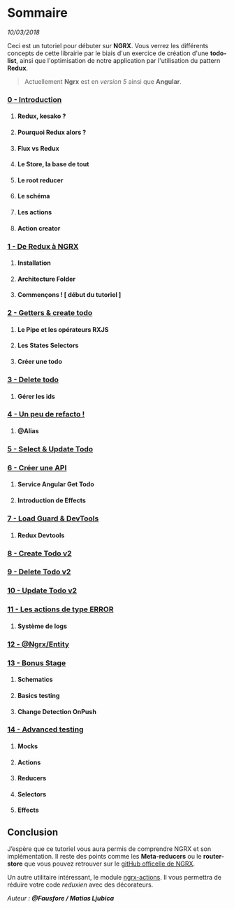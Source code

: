 # Sommaire
*10/03/2018*

Ceci est un tutoriel pour débuter sur **NGRX**.
Vous verrez les différents concepts de cette librairie par le biais d'un exercice de création d'une **todo-list**, ainsi que l'optimisation de notre application par l'utilisation du pattern **Redux**.

>Actuellement **Ngrx** est en *version 5* ainsi que **Angular**.

### [0 - Introduction](https://github.com/fausfore/ngrx-guide/blob/master/documentations/introduction.md)
1.  #### Redux, kesako ?
2.  #### Pourquoi Redux alors ?
3.  #### Flux vs Redux
4.  #### Le Store, la base de tout
5.  ####  Le root reducer
6.  #### Le schéma
7.  #### Les actions
8.  ####  Action creator

### [1 - De Redux à NGRX](https://github.com/fausfore/ngrx-guide/blob/master/documentations/step-1.md)
1.  #### Installation
2.  #### Architecture Folder
3.  #### Commençons ! [ début du tutoriel ]

### [2 - Getters & create todo](https://github.com/fausfore/ngrx-guide/blob/master/documentations/step-2.md)
1.  #### Le Pipe et les opérateurs RXJS
2.  #### Les States Selectors
3.  #### Créer une todo

### [3 - Delete todo](https://github.com/fausfore/ngrx-guide/blob/master/documentations/step-3.md)
1.  #### Gérer les ids

### [4 - Un peu de refacto !](https://github.com/fausfore/ngrx-guide/blob/master/documentations/step-4.md)
1.  #### @Alias

### [5 - Select & Update Todo](https://github.com/fausfore/ngrx-guide/blob/master/documentations/step-5.md)

### [6 - Créer une API](https://github.com/fausfore/ngrx-guide/blob/master/documentations/step-6.md)
1.  #### Service Angular Get Todo
2.  #### Introduction de Effects

### [7 - Load Guard & DevTools](https://github.com/fausfore/ngrx-guide/blob/master/documentations/step-7.md)
1.  #### Redux Devtools

### [8 - Create Todo v2](https://github.com/fausfore/ngrx-guide/blob/master/documentations/step-8.md)

### [9 - Delete Todo v2](https://github.com/fausfore/ngrx-guide/blob/master/documentations/step-9.md)

### [10 - Update Todo v2](https://github.com/fausfore/ngrx-guide/blob/master/documentations/step-10.md)

### [11 - Les actions de type ERROR](https://github.com/fausfore/ngrx-guide/blob/master/documentations/step-11.md)
1.  #### Système de logs

### [12 - @Ngrx/Entity](https://github.com/fausfore/ngrx-guide/blob/master/documentations/step-12.md)

### [13 - Bonus Stage](https://github.com/fausfore/ngrx-guide/blob/master/documentations/step-13.md)
1.  #### Schematics
2.  #### Basics testing 
3.  #### Change Detection OnPush

### [14 - Advanced testing ](https://github.com/fausfore/ngrx-guide/blob/master/documentations/step-14.md)
1.  #### Mocks
2.  #### Actions
3.  #### Reducers
4.  #### Selectors
5.  #### Effects

## Conclusion 

J’espère que ce tutoriel vous aura permis de comprendre NGRX et son implémentation.
Il reste des points comme les **Meta-reducers** ou le **router-store** que vous pouvez retrouver sur le [gitHub officelle de NGRX](https://github.com/ngrx/platform).

Un autre utilitaire intéressant, le module [ngrx-actions](https://github.com/amcdnl/ngrx-actions).
Il vous permettra de réduire votre code *reduxien* avec des décorateurs.


*Auteur : **@Fausfore / Matias Ljubica***

<!--stackedit_data:
eyJoaXN0b3J5IjpbNTkxODU0NTMwLDE4MjA3MzExMTAsMTU2Nz
MzMTY0Ml19
-->